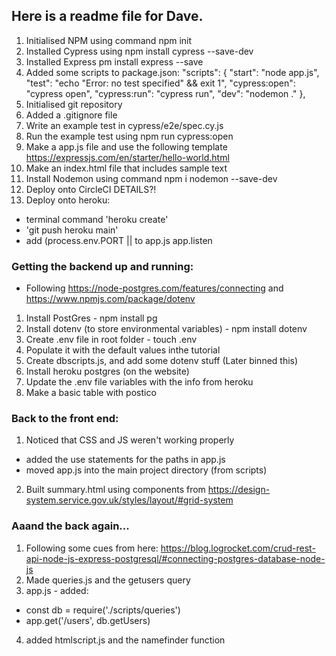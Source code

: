 ## Here is a readme file for Dave.

1. Initialised NPM using command npm init
2. Installed Cypress using npm install cypress --save-dev 
3. Installed Express pm install express --save
4. Added some scripts to package.json:
    "scripts": {
    "start": "node app.js",
    "test": "echo \"Error: no test specified\" && exit 1",
    "cypress:open": "cypress open",
    "cypress:run": "cypress run",
    "dev": "nodemon ."
  },
5. Initialised git repository
6. Added a .gitignore file
7. Write an example test in cypress/e2e/spec.cy.js
8. Run the example test using npm run cypress:open
9. Make a app.js file and use the following template https://expressjs.com/en/starter/hello-world.html
10. Make an index.html file that includes sample text
11. Install Nodemon using command npm i nodemon --save-dev
12. Deploy onto CircleCI DETAILS?!
13. Deploy onto heroku: 
  - terminal command 'heroku create'
  - 'git push heroku main'
  - add (process.env.PORT || to app.js app.listen

### Getting the backend up and running:
- Following https://node-postgres.com/features/connecting and https://www.npmjs.com/package/dotenv
1. Install PostGres - npm install pg
2. Install dotenv (to store environmental variables) - npm install dotenv
3. Create .env file in root folder - touch .env
4. Populate it with the default values inthe tutorial
5. Create dbscripts.js, and add some dotenv stuff (Later binned this)
6. Install heroku postgres (on the website)
7. Update the .env file variables with the info from heroku
8. Make a basic table with postico

### Back to the front end:
1. Noticed that CSS and JS weren't working properly
  - added the use statements for the paths in app.js
  - moved app.js into the main project directory (from scripts)
2. Built summary.html using components from https://design-system.service.gov.uk/styles/layout/#grid-system

### Aaand the back again...
1. Following some cues from here: https://blog.logrocket.com/crud-rest-api-node-js-express-postgresql/#connecting-postgres-database-node-js
2. Made queries.js and the getusers query
3. app.js - added: 
  - const db = require('./scripts/queries')
  - app.get('/users', db.getUsers)
4. added htmlscript.js and the namefinder function

